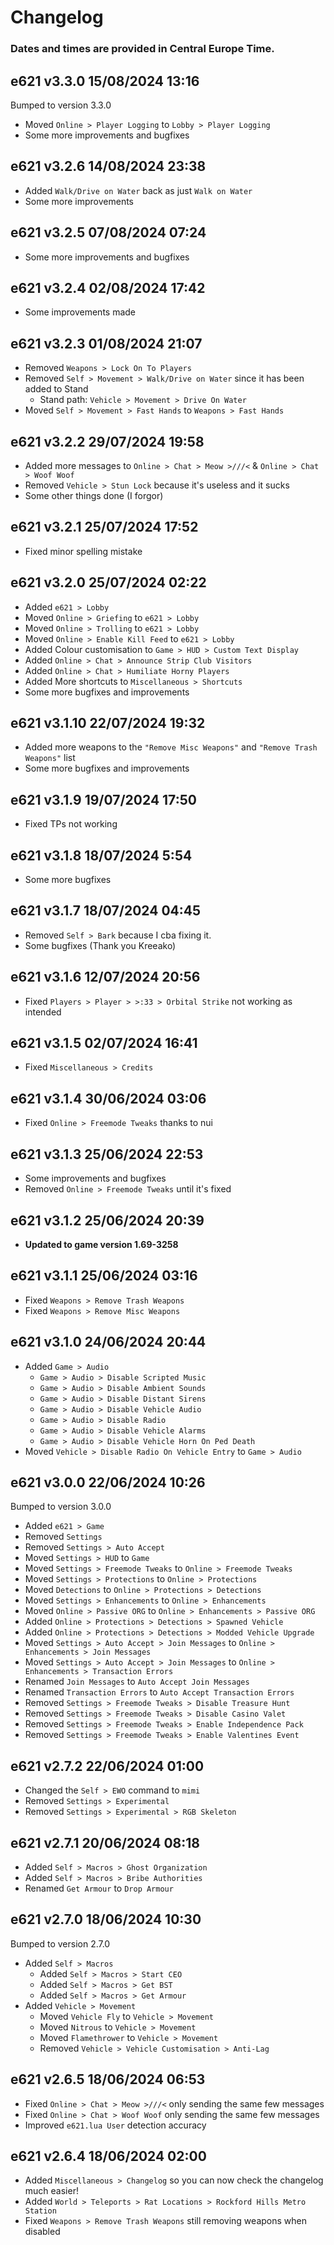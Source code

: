 # Changelog

### Dates and times are provided in Central Europe Time.

## **e621 v3.3.0** 15/08/2024 13:16

Bumped to version 3.3.0
- Moved `Online > Player Logging` to `Lobby > Player Logging`
- Some more improvements and bugfixes

## **e621 v3.2.6** 14/08/2024 23:38

- Added `Walk/Drive on Water` back as just `Walk on Water`
- Some more improvements

## **e621 v3.2.5** 07/08/2024 07:24

- Some more improvements and bugfixes

## **e621 v3.2.4** 02/08/2024 17:42

- Some improvements made

## **e621 v3.2.3** 01/08/2024 21:07

- Removed `Weapons > Lock On To Players`
- Removed `Self > Movement > Walk/Drive on Water` since it has been added to Stand
    - Stand path: `Vehicle > Movement > Drive On Water`
- Moved `Self > Movement > Fast Hands` to `Weapons > Fast Hands`

## **e621 v3.2.2** 29/07/2024 19:58

- Added more messages to `Online > Chat > Meow >///<` & `Online > Chat > Woof Woof`
- Removed `Vehicle > Stun Lock` because it's useless and it sucks
- Some other things done (I forgor)

## **e621 v3.2.1** 25/07/2024 17:52

- Fixed minor spelling mistake

## **e621 v3.2.0** 25/07/2024 02:22

- Added `e621 > Lobby`
- Moved `Online > Griefing` to `e621 > Lobby`
- Moved `Online > Trolling` to `e621 > Lobby`
- Moved `Online > Enable Kill Feed` to `e621 > Lobby`
- Added Colour customisation to `Game > HUD > Custom Text Display`
- Added `Online > Chat > Announce Strip Club Visitors`
- Added `Online > Chat > Humiliate Horny Players`
- Added More shortcuts to `Miscellaneous > Shortcuts`
- Some more bugfixes and improvements

## **e621 v3.1.10** 22/07/2024 19:32

- Added more weapons to the `"Remove Misc Weapons"` and `"Remove Trash Weapons"` list
- Some more bugfixes and improvements

## **e621 v3.1.9** 19/07/2024 17:50

- Fixed TPs not working

## **e621 v3.1.8** 18/07/2024 5:54

- Some more bugfixes

## **e621 v3.1.7** 18/07/2024 04:45

- Removed `Self > Bark` because I cba fixing it.
- Some bugfixes (Thank you Kreeako)

## **e621 v3.1.6** 12/07/2024 20:56

- Fixed `Players > Player > >:33 > Orbital Strike` not working as intended

## **e621 v3.1.5** 02/07/2024 16:41

- Fixed `Miscellaneous > Credits`

## **e621 v3.1.4** 30/06/2024 03:06

- Fixed `Online > Freemode Tweaks` thanks to nui

## **e621 v3.1.3** 25/06/2024 22:53

- Some improvements and bugfixes
- Removed `Online > Freemode Tweaks` until it's fixed

## **e621 v3.1.2** 25/06/2024 20:39

- **Updated to game version 1.69-3258**

## **e621 v3.1.1** 25/06/2024 03:16

- Fixed `Weapons > Remove Trash Weapons`
- Fixed `Weapons > Remove Misc Weapons`

## **e621 v3.1.0** 24/06/2024 20:44

- Added `Game > Audio`
    - `Game > Audio > Disable Scripted Music`
    - `Game > Audio > Disable Ambient Sounds`
    - `Game > Audio > Disable Distant Sirens`
    - `Game > Audio > Disable Vehicle Audio`
    - `Game > Audio > Disable Radio`
    - `Game > Audio > Disable Vehicle Alarms`
    - `Game > Audio > Disable Vehicle Horn On Ped Death`
- Moved `Vehicle > Disable Radio On Vehicle Entry` to `Game > Audio`

## **e621 v3.0.0** 22/06/2024 10:26

Bumped to version 3.0.0
- Added `e621 > Game`
- Removed `Settings`
- Removed `Settings > Auto Accept`
- Moved `Settings > HUD` to `Game`
- Moved `Settings > Freemode Tweaks` to `Online > Freemode Tweaks`
- Moved `Settings > Protections` to `Online > Protections`
- Moved `Detections` to `Online > Protections > Detections`
- Moved `Settings > Enhancements` to `Online > Enhancements`
- Moved `Online > Passive ORG` to `Online > Enhancements > Passive ORG`
- Added `Online > Protections > Detections > Spawned Vehicle`
- Added `Online > Protections > Detections > Modded Vehicle Upgrade`
- Moved `Settings > Auto Accept > Join Messages` to `Online > Enhancements > Join Messages` 
- Moved `Settings > Auto Accept > Join Messages` to `Online > Enhancements > Transaction Errors` 
- Renamed `Join Messages` to `Auto Accept Join Messages`
- Renamed `Transaction Errors` to `Auto Accept Transaction Errors`
- Removed `Settings > Freemode Tweaks > Disable Treasure Hunt`
- Removed `Settings > Freemode Tweaks > Disable Casino Valet`
- Removed `Settings > Freemode Tweaks > Enable Independence Pack`
- Removed `Settings > Freemode Tweaks > Enable Valentines Event`

## **e621 v2.7.2** 22/06/2024 01:00

- Changed the `Self > EWO` command to `mimi`
- Removed `Settings > Experimental`
- Removed `Settings > Experimental > RGB Skeleton`

## **e621 v2.7.1** 20/06/2024 08:18

- Added `Self > Macros > Ghost Organization`
- Added `Self > Macros > Bribe Authorities`
- Renamed `Get Armour` to `Drop Armour`

## **e621 v2.7.0** 18/06/2024 10:30

Bumped to version 2.7.0
- Added `Self > Macros`
    - Added `Self > Macros > Start CEO`
    - Added `Self > Macros > Get BST`
    - Added `Self > Macros > Get Armour`
- Added `Vehicle > Movement`
    - Moved `Vehicle Fly` to `Vehicle > Movement`
    - Moved `Nitrous` to `Vehicle > Movement`
    - Moved `Flamethrower` to `Vehicle > Movement`
    - Removed `Vehicle > Vehicle Customisation > Anti-Lag`

## **e621 v2.6.5** 18/06/2024 06:53

- Fixed `Online > Chat > Meow >///<` only sending the same few messages
- Fixed `Online > Chat > Woof Woof` only sending the same few messages
- Improved `e621.lua User` detection accuracy

## **e621 v2.6.4** 18/06/2024 02:00

- Added `Miscellaneous > Changelog` so you can now check the changelog much easier!
- Added `World > Teleports > Rat Locations > Rockford Hills Metro Station`
- Fixed `Weapons > Remove Trash Weapons` still removing weapons when disabled
